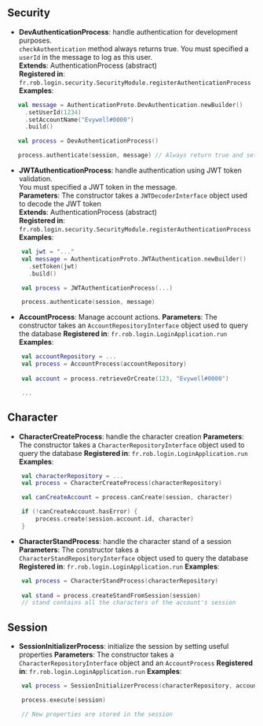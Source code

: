 ## Security
- **DevAuthenticationProcess**: handle authentication for development purposes.  
  `checkAuthentication` method always returns true. You must specified a `userId` in the message to log as this user.  
  **Extends**: AuthenticationProcess (abstract)  
  **Registered in**: `fr.rob.login.security.SecurityModule.registerAuthenticationProcess`  
  **Examples**:
 ```kotlin
    val message = AuthenticationProto.DevAuthentication.newBuilder()
      .setUserId(1234)
      .setAccountName("Evywell#0000")
      .build()

    val process = DevAuthenticationProcess()

    process.authenticate(session, message) // Always return true and set the session's userId to 1234
```
- **JWTAuthenticationProcess**: handle authentication using JWT token validation.  
  You must specified a JWT token in the message.  
  **Parameters**: The constructor takes a `JWTDecoderInterface` object used to decode the JWT token  
  **Extends**: AuthenticationProcess (abstract)  
  **Registered in**: `fr.rob.login.security.SecurityModule.registerAuthenticationProcess`  
  **Examples**:
```kotlin
    val jwt = "..."
    val message = AuthenticationProto.JWTAuthentication.newBuilder()
      .setToken(jwt)
      .build()

    val process = JWTAuthenticationProcess(...)

    process.authenticate(session, message)
```

- **AccountProcess**: Manage account actions.
  **Parameters**: The constructor takes an `AccountRepositoryInterface` object used to query the database
  **Registered in**: `fr.rob.login.LoginApplication.run`
  **Examples**:
```kotlin
    val accountRepository = ...
    val process = AccountProcess(accountRepository)
    
    val account = process.retrieveOrCreate(123, "Evywell#0000")

    ...
```

## Character
- **CharacterCreateProcess**: handle the character creation
  **Parameters**: The constructor takes a `CharacterRepositoryInterface` object used to query the database
  **Registered in**: `fr.rob.login.LoginApplication.run`
  **Examples**:
```kotlin
    val characterRepository = ...
    val process = CharacterCreateProcess(characterRepository)

    val canCreateAccount = process.canCreate(session, character)

    if (!canCreateAccount.hasError) {
        process.create(session.account.id, character)
    }
```

- **CharacterStandProcess**: handle the character stand of a session
  **Parameters**: The constructor takes a `CharacterStandRepositoryInterface` object used to query the database
  **Registered in**: `fr.rob.login.LoginApplication.run`
  **Examples**:
```kotlin
    val process = CharacterStandProcess(characterRepository)
    
    val stand = process.createStandFromSession(session)
    // stand contains all the characters of the account's session
```
## Session
- **SessionInitializerProcess**: initialize the session by setting useful properties
  **Parameters**: The constructor takes a `CharacterRepositoryInterface` object and an `AccountProcess`
  **Registered in**: `fr.rob.login.LoginApplication.run`
  **Examples**:
```kotlin
    val process = SessionInitializerProcess(characterRepository, accountProcess)

    process.execute(session)

    // New properties are stored in the session
```
